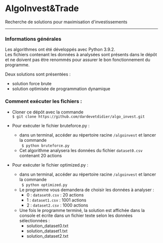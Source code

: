 # AlgoInvest&Trade
Recherche de solutions pour maximisation d'investissements

---

### Informations générales

Les algorithmes ont été développés avec Python 3.9.2.\
Les fichiers contenant les données à analysées sont présents dans le dépôt et ne doivent pas être renommés pour assurer 
le bon fonctionnement du programme.

Deux solutions sont présentées :
* solution force brute
* solution optimisée de programmation dynamique


### Comment exécuter les fichiers :

* Cloner ce dépôt avec la commande\
  `$ git clone https://github.com/dardevetdidier/algo_invest.git`

  
* Pour exécuter le fichier bruteforce.py :
    * dans un terminal, accéder au répertoire racine `/algoinvest` et lancer la commande\
      ` $ python bruteforce.py`
  * Cet algorithme analysera les données du fichier `dataset0.csv` contenant 20 actions
    

* Pour exécuter le fichier optimized.py : 
    * dans un terminal, accéder au répertoire racine `/algoinvest` et lancer la commande\
      ` $ python optimized.py`
    * Le programme vous demandera de choisir les données à analyser :
        * 0 : `dataset0.csv` : 20 actions
        * 1 : `dataset1.csv` : 1001 actions
        * 2 : `dataset2.csv` : 1000 actions
    * Une fois le programme terminé, la solution est affichée dans la console et écrite 
      dans un fichier texte selon les données sélectionnées :
        * solution_dataset0.txt
        * solution_dataset1.txt
        * solution_dataset2.txt
